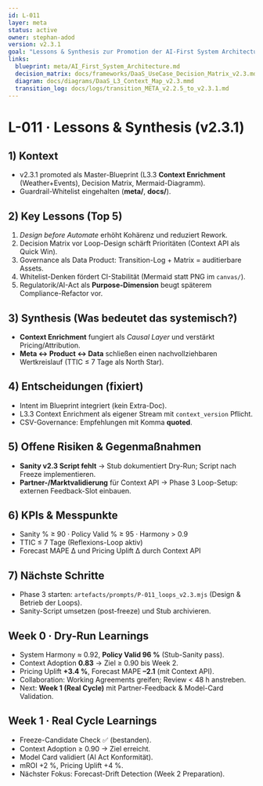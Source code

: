 ```yaml
---
id: L-011
layer: meta
status: active
owner: stephan-adod
version: v2.3.1
goal: "Lessons & Synthesis zur Promotion der AI-First System Architecture v2.3.1 (inkl. L3 Context Enrichment + Decision Matrix)"
links:
  blueprint: meta/AI_First_System_Architecture.md
  decision_matrix: docs/frameworks/DaaS_UseCase_Decision_Matrix_v2.3.md
  diagram: docs/diagrams/DaaS_L3_Context_Map_v2.3.mmd
  transition_log: docs/logs/transition_META_v2.2.5_to_v2.3.1.md
---
```


# L-011 · Lessons & Synthesis (v2.3.1)

## 1) Kontext
- v2.3.1 promoted als Master-Blueprint (L3.3 **Context Enrichment** (Weather+Events), Decision Matrix, Mermaid-Diagramm).
- Guardrail-Whitelist eingehalten (**meta/**, **docs/**).

## 2) Key Lessons (Top 5)
1. *Design before Automate* erhöht Kohärenz und reduziert Rework.
2. Decision Matrix vor Loop-Design schärft Prioritäten (Context API als Quick Win).
3. Governance als Data Product: Transition-Log + Matrix = auditierbare Assets.
4. Whitelist-Denken fördert CI-Stabilität (Mermaid statt PNG im `canvas/`).
5. Regulatorik/AI-Act als **Purpose-Dimension** beugt späterem Compliance-Refactor vor.

## 3) Synthesis (Was bedeutet das systemisch?)
- **Context Enrichment** fungiert als *Causal Layer* und verstärkt Pricing/Attribution.
- **Meta ↔ Product ↔ Data** schließen einen nachvollziehbaren Wertkreislauf (TTIC ≤ 7 Tage als North Star).

## 4) Entscheidungen (fixiert)
- Intent im Blueprint integriert (kein Extra-Doc).
- L3.3 Context Enrichment als eigener Stream mit `context_version` Pflicht.
- CSV-Governance: Empfehlungen mit Komma **quoted**.

## 5) Offene Risiken & Gegenmaßnahmen
- **Sanity v2.3 Script fehlt** → Stub dokumentiert Dry-Run; Script nach Freeze implementieren.
- **Partner-/Marktvalidierung** für Context API → Phase 3 Loop-Setup: externen Feedback-Slot einbauen.

## 6) KPIs & Messpunkte
- Sanity % ≥ 90 · Policy Valid % ≥ 95 · Harmony > 0.9
- TTIC ≤ 7 Tage (Reflexions-Loop aktiv)
- Forecast MAPE Δ und Pricing Uplift Δ durch Context API

## 7) Nächste Schritte
- Phase 3 starten: `artefacts/prompts/P-011_loops_v2.3.mjs` (Design & Betrieb der Loops).
- Sanity-Script umsetzen (post-freeze) und Stub archivieren.

## Week 0 · Dry-Run Learnings
- System Harmony ≈ 0.92, **Policy Valid 96 %** (Stub-Sanity pass).
- Context Adoption **0.83** → Ziel ≥ 0.90 bis Week 2.
- Pricing Uplift **+3.4 %**, Forecast MAPE **–2.1** (mit Context API).
- Collaboration: Working Agreements greifen; Review < 48 h anstreben.
- Next: **Week 1 (Real Cycle)** mit Partner-Feedback & Model-Card Validation.

## Week 1 · Real Cycle Learnings
- Freeze-Candidate Check ✅ (bestanden).  
- Context Adoption ≥ 0.90 → Ziel erreicht.  
- Model Card validiert (AI Act Konformität).  
- mROI +2 %, Pricing Uplift +4 %.  
- Nächster Fokus: Forecast-Drift Detection (Week 2 Preparation).
